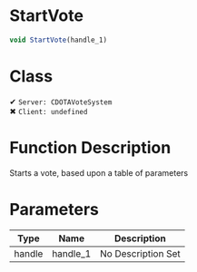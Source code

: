 # StartVote
```js	
void StartVote(handle_1)
```
# Class
✔ `Server: CDOTAVoteSystem`  
✖ `Client: undefined`  

# Function Description
Starts a vote, based upon a table of parameters
# Parameters
Type|Name|Description
--|--|--
handle|handle_1|No Description Set
